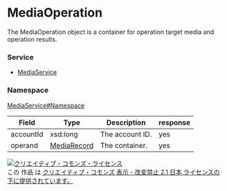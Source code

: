 

# MediaOperation

The MediaOperation object is a container for operation target media and operation results.

### Service

+ [MediaService](../../services/MediaService.md)

### Namespace

[MediaService#Namespace](../../services/MediaService.md#namespace)

| Field | Type | Description | response |
| ----- | ---- | ----------- | -------- |
| accountId | xsd:long | The account ID. | yes | |
| operand | [MediaRecord](./MediaRecord.md) | The container. | yes | |

<a rel="license" href="http://creativecommons.org/licenses/by-nd/2.1/jp/"><img alt="クリエイティブ・コモンズ・ライセンス" style="border-width:0" src="https://i.creativecommons.org/l/by-nd/2.1/jp/88x31.png" /></a><br />この 作品 は <a rel="license" href="http://creativecommons.org/licenses/by-nd/2.1/jp/">クリエイティブ・コモンズ 表示 - 改変禁止 2.1 日本 ライセンスの下に提供されています。</a>
